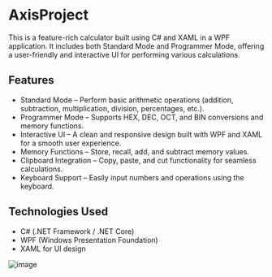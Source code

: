 # AxisProject

This is a feature-rich calculator built using C# and XAML in a WPF application.
It includes both Standard Mode and Programmer Mode, offering a user-friendly and interactive UI for performing various calculations.


## Features
- Standard Mode – Perform basic arithmetic operations (addition, subtraction, multiplication, division, percentages, etc.).
- Programmer Mode – Supports HEX, DEC, OCT, and BIN conversions and memory functions.
- Interactive UI – A clean and responsive design built with WPF and XAML for a smooth user experience.
- Memory Functions – Store, recall, add, and subtract memory values.
- Clipboard Integration – Copy, paste, and cut functionality for seamless calculations.
- Keyboard Support – Easily input numbers and operations using the keyboard.


## Technologies Used
- C# (.NET Framework / .NET Core)
- WPF (Windows Presentation Foundation)
- XAML for UI design

![image](https://github.com/user-attachments/assets/4a6d78f5-72c8-49a1-817a-3001d4388d80)

